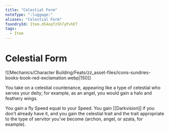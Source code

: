 ```yaml
---
title: "Celestial Form"
noteType: ":luggage:"
aliases: "Celestial Form"
foundryId: Item.d54oqfzSh7yPvhET
tags:
  - Item
---
```


# Celestial Form
![[Mechanics/Character Building/Feats/zz_asset-files/icons-sundries-books-book-red-exclamation.webp|150]]

You take on a celestial countenance, appearing like a type of celestial who serves your deity; for example, as an angel, you would gain a halo and feathery wings.

You gain a fly Speed equal to your Speed. You gain [[Darkvision]] if you don't already have it, and you gain the celestial trait and the trait appropriate to the type of servitor you've become (archon, angel, or azata, for example).
